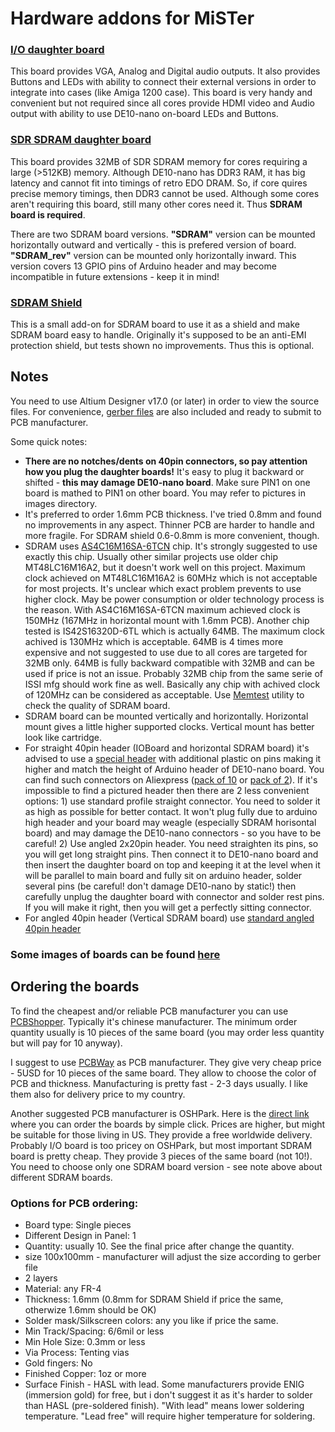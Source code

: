 # Hardware addons for MiSTer

### [I/O daughter board](https://github.com/MiSTer-devel/Hardware_MiSTer/tree/master/Addons/IOBoard)
This board provides VGA, Analog and Digital audio outputs. It also provides Buttons and LEDs with ability to connect their external versions
in order to integrate into cases (like Amiga 1200 case). This board is very handy and convenient but not required since all cores
provide HDMI video and Audio output with ability to use DE10-nano on-board LEDs and Buttons.

### [SDR SDRAM daughter board](https://github.com/MiSTer-devel/Hardware_MiSTer/tree/master/Addons/SDRAM)
This board provides 32MB of SDR SDRAM memory for cores requiring a large (>512KB) memory. Although DE10-nano has DDR3 RAM, it has big
latency and cannot fit into timings of retro EDO DRAM. So, if core quires precise memory timings, then DDR3 cannot be used.
Although some cores aren't requiring this board, still many other cores need it.
Thus **SDRAM board is required**.

There are two SDRAM board versions. **"SDRAM"** version can be mounted horizontally outward and vertically - this is prefered version of board. **"SDRAM_rev"** version can be mounted only horizontally inward. This version covers 13 GPIO pins of Arduino header and may become incompatible in future extensions - keep it in mind!

### [SDRAM Shield](https://github.com/MiSTer-devel/Hardware_MiSTer/tree/master/Addons/SDRAM_shield)
This is a small add-on for SDRAM board to use it as a shield and make SDRAM board easy to handle. Originally it's supposed
to be an anti-EMI protection shield, but tests shown no improvements. Thus this is optional.

## Notes
You need to use Altium Designer v17.0 (or later) in order to view the source files. For convenience, [gerber files](https://github.com/MiSTer-devel/Hardware_MiSTer/tree/master/gerber_releases) are also included
and ready to submit to PCB manufacturer.

Some quick notes:
* **There are no notches/dents on 40pin connectors, so pay attention how you plug the daughter boards!** It's easy to plug it backward or shifted - **this may damage DE10-nano board**. Make sure PIN1 on one board is mathed to PIN1 on other board. You may refer to pictures in images directory.
* It's preferred to order 1.6mm PCB thickness. I've tried 0.8mm and found no improvements in any aspect.
Thinner PCB are harder to handle and more fragile. For SDRAM shield 0.6-0.8mm is more convenient, though.
* SDRAM uses [AS4C16M16SA-6TCN](http://www.mouser.tw/Search/ProductDetail.aspx?R=AS4C16M16SA-6TCNvirtualkey56240000virtualkey913-4C16M16SA-6TCN) chip.
It's strongly suggested to use exactly this chip. Usually other similar projects use older chip MT48LC16M16A2, but it doesn't work well on this project.
Maximum clock achieved on MT48LC16M16A2 is 60MHz which is not acceptable for most projects. It's unclear which exact problem prevents
to use higher clock. May be power consumption or older technology process is the reason. With AS4C16M16SA-6TCN maximum achieved clock is 150MHz (167MHz in horizontal mount with 1.6mm PCB).
Another chip tested is IS42S16320D-6TL which is actually 64MB. The maximum clock achived is 130MHz which is acceptable.
64MB is 4 times more expensive and not suggested to use due to all cores are targeted for 32MB only.
64MB is fully backward compatible with 32MB and can be used if price is not an issue. Probably 32MB chip from the same serie of ISSI mfg should work fine as well. Basically any chip with achived clock of 120MHz can be considered as acceptable.
Use [Memtest](https://github.com/MiSTer-devel/MemTest_MiSTer/tree/master/releases) utility to check the quality of SDRAM board.
* SDRAM board can be mounted vertically and horizontally. Horizontal mount gives a little higher supported clocks. Vertical mount has better look like cartridge.
* For straight 40pin header (IOBoard and horizontal SDRAM board) it's advised to use a [special header](https://github.com/MiSTer-devel/Hardware_MiSTer/tree/master/images/header_2.54mm_Pitch-2x20_Pin-Female-Double_Row-Long_Pin.jpg) with additional plastic on pins making it higher and match the height of Arduino header of DE10-nano board. You can find such connectors on Aliexpress ([pack of 10](https://www.aliexpress.com/item/10-Pcs-NEW-2-54mm-Pitch-2x20-Pin-40-Pin-Female-Double-Row-Long-Pin-Header/32812823728.html) or [pack of 2](https://www.aliexpress.com/item/2-Pcs-PC104-2-54mm-Pitch-2x20-Pin-40-Pin-Female-Double-Row-Long-Pin-Header/32805691836.html)). If it's impossible to find a pictured header then there are 2 less convenient options: 1) use standard profile straight connector. You need to solder it as high as possible for better contact. It won't plug fully due to arduino high header and your board may weagle (especially SDRAM horisontal board) and may damage the DE10-nano connectors - so you have to be careful! 2) Use angled 2x20pin header. You need straighten its pins, so you will get long straight pins. Then connect it to DE10-nano board and then insert the daughter board on top and keeping it at the level when it will be parallel to main board and fully sit on arduino header, solder several pins (be careful! don't damage DE10-nano by static!) then carefully unplug the daughter board with connector and solder rest pins. If you will make it right, then you will get a perfectly sitting connector.
* For angled 40pin header (Vertical SDRAM board) use [standard angled 40pin header](https://github.com/MiSTer-devel/Hardware_MiSTer/blob/master/images/header_2.54mm_Pitch-2x20_Pin-Female-Double_Row-Right_Angle_Pin.jpg)

### Some images of boards can be found [here](https://github.com/MiSTer-devel/Hardware_MiSTer/tree/master/images)

## Ordering the boards
To find the cheapest and/or reliable PCB manufacturer you can use [PCBShopper](https://pcbshopper.com/). Typically it's chinese manufacturer. The minimum order quantity usually is 10 pieces of the same board (you may order less quantity but will pay for 10 anyway).

I suggest to use [PCBWay](https://www.pcbway.com/setinvite.aspx?inviteid=43024) as PCB manufacturer. They give very cheap price - 5USD for 10 pieces of the same board. They allow to choose the color of PCB and thickness. Manufacturing is pretty fast - 2-3 days usually. I like them also for delivery price to my country.

Another suggested PCB manufacturer is OSHPark. Here is the [direct link](https://oshpark.com/profiles/MiSTer) where you can order the boards by simple click. Prices are higher, but might be suitable for those living in US. They provide a free worldwide delivery. Probably I/O board is too pricey on OSHPark, but most important SDRAM board is pretty cheap. They provide 3 pieces of the same board (not 10!). You need to choose only one SDRAM board version - see note above about different SDRAM boards.

### Options for PCB ordering:
* Board type: Single pieces
* Different Design in Panel: 1
* Quantity: usually 10. See the final price after change the quantity.
* size 100x100mm - manufacturer will adjust the size according to gerber file
* 2 layers
* Material: any FR-4
* Thickness: 1.6mm (0.8mm for SDRAM Shield if price the same, otherwize 1.6mm should be OK)
* Solder mask/Silkscreen colors: any you like if price the same.
* Min Track/Spacing: 6/6mil or less
* Min Hole Size: 0.3mm or less
* Via Process: Tenting vias
* Gold fingers: No
* Finished Copper: 1oz or more
* Surface Finish - HASL with lead. Some manufacturers provide ENIG (immersion gold) for free, but i don't suggest it as it's harder to solder than HASL (pre-soldered finish). "With lead" means lower soldering temperature. "Lead free" will require higher temperature for soldering.
